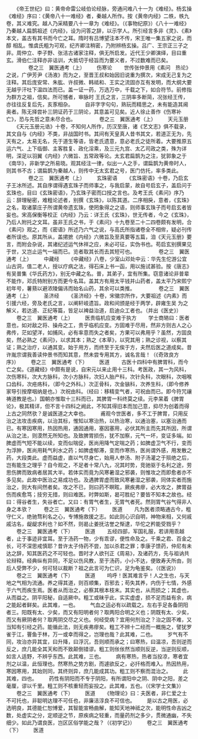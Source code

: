 <!-- { "loadSidebar": true } -->
　　《帝王世纪》曰：黄帝命雷公岐伯论经脉，旁通问难八十一为《难经》。杨玄操《难经》序曰：《黄帝八十一难经》者，秦越人所作。按《黄帝内经》二帙，帙九卷，其义难究。越人乃采精要八十一章为《难经》。（《事物纪原》）《八十一难经》乃秦越人扁鹊祖述《内经》，设为问答之辞，以示学人。所引经言多非《灵》、《素》本文，盖古有其书而今亡之耳。隋时有吕博望注本不传，宋王唯一集五家之说，而醇 相乱。惟虞氏粗为可观，纪齐卿注稍密，乃附辨杨玄操。吕广、王宗正三子之非。周仲立、李子野、张洁古诸家注释，俱无所启发。近代王少卿演绎，目曰重玄。滑伯仁注释亦非诂训，大抵切于经旨而为要义者，不过数难而已矣。
　　
　　卷之三　翼医通考（上）
　　伤寒论
　　世传张仲景用《素问　热论》之说，广伊芳尹《汤液》而为之，至晋王叔和始因旧说重为撰次，宋成无己复为之注释。其后庞安常、朱肱、许叔微、韩祗和、王实之流固亦互有发明，而大纲大要无越乎汗吐下温四法而已。盖一证一药，万选万中，千载之下，如合符节。前修指为群方之祖，信矣。所可憾者，审脉时 王氏之言，三阴率多断简，况张经王传，亦往往反复后先，亥豕相杂。
　　自非字字句句，熟玩而精思之，未有能造其阃奥者。陈无择尝补三阴证药于三阴论，其意盖可见矣。近人徐止善作《伤寒补亡》，恐与先哲之意未尽合也。
　　
　　卷之三　翼医通考（上）
　　天元玉册
　　《天元玉册元诰》十卷，不知何人所作，历汉至唐，诸《艺文志》俱不载录，其文自与《内经》不类，非战国时书。其间有天皇真人昔书其文，若道正无为，先天有之，太易无名，先于道生等语，皆老氏遗意，意必老氏之徒所着。大要推原五运六气、上下临御、主客胜复、政化淫乘，及三元九宫、太乙司政之类，殊为详明，深足以羽翼《内经》六微旨、五常政等论。太玄君扁鹊为之注，犹郭象之于《南华》，非新学之所易晓。观其经注一律，似出一人之手，谓扁鹊为黄帝时人，则其书不古；谓扁鹊为秦越人，则传中无太玄君之号，医门仿托，率多类此。
　　
　　卷之三　翼医通考（上）
　　玄珠密语
　　《玄珠密语》十卷，乃启玄子王冰所述。其自序谓得遇玄珠子而师事之，与我启蒙，故自号启玄子，盖启问于玄珠也，目曰《玄珠密语》，乃玄珠子密而口授之言也。及考王氏《素问》序乃云：辞理秘密，难粗论述者，别撰《玄珠》，以陈其道。二序相戾，意者，《玄珠》之名，取诸蒙庄子所谓黄帝遗玄珠，使罔象得之之语，则师事玄珠子而号启玄者皆妄也。宋高保衡等校正《内经》乃云：详王氏《玄珠》，世无传者，今之《玄珠》，乃后人附托之文耳。虽非王氏之书，于《素问》十九卷至二十二四卷颇有发明，合《素问》观之，而《密语》所述乃六气之说，与高氏所指诸卷全不相侔，疑必刊传者所误也。原其所从，盖捃摭《内经》六微旨及至真要等五篇，洎《天元玉册》要言，而附会杂说，其诸纪述运气休祥之应，未必可征，实伪书也。苟启玄别撰果见于世，又岂止运气一端而已。览者取其长而去其短可也。
　　
　　卷之三　翼医通考（上）
　　中藏经
　　《中藏经》八卷，少室山邓处中云：华先生佗游公宜山古洞，值二老人，授以疗病之法，得石床上书一函，用以施试甚验。按《唐志》有吴普集《华氏药方》，别无中藏之名。普，其弟子，宜有所集。窃意诸论非普辈不能作，邓氏特附别方而更今名耳。盖其方有用太平钱并山药者，盖太平乃宋熙宁初年号，薯蓣以避浓陵偏讳而始名山药，其余可以类推。
　　
　　卷之三　翼医通考（上）
　　圣济经
　　《圣济经》十卷，宋徽宗所作，大要祖述《内素》而引援六经，旁及老氏之言，以阐轩岐遗旨。政和间颁是经于两学，辟雍生吴 为之解义，若达道、正纪等篇，皆足以裨益治道，启迪众工者也。（并出《医史》）
　　卷之三　翼医通考（上）
　　医贵临机应变难于执方
　　学士商辂曰：医者意也，如对敌之将、操舟之工，贵乎临机应变。方固难于尽用，然非方则古人之心弗传，茫如望洋，如捕风，必有率意而失之者矣，方果可以弗用乎？虽然，方固良矣，然必熟之《素问》，以求其本；熟之《本草》，以究其用；熟之诊视，以察其证；熟之治疗，以通其变。始于用方，而终至于无俟于方，夫然后医之道成矣。昔许胤宗谓我善读仲景书而知其意，然未尝专用其方，诚名言哉！（《奇效良方　序》）
　　卷之三　翼医通考（下）
　　医道
　　古医十四科中有脾胃科，而今亡之矣。《道藏经》中颇有是说，自宋元以来止用十三科。考医政，其一为风科，次伤寒科，次大方脉科，次小方脉科，次妇人胎产科，次针灸科，次眼科，次咽喉口齿科，次疮疡科，（即今之外科。）次正骨科，次金镞科，次养生科，（即今修养家导引按摩咽纳是也。）次祝由科。（经曰：移精变气者，可祝由而已。即今符咒禳祷道教是也。）国朝亦惟取十三科而已，其脾胃一科终莫之续。元李杲着《脾胃论》，极其精详，但不言十四科之阙此，不知其得旧本而加己意，抑尽为创着而得上古之同然欤？是诚医道之大幸也。
　　甫观今世医者，多不工于脾胃，只用反治之法攻击疾病，以治其标，惟知以寒治热，以热治寒，以通治塞，以塞治通而已。有寒因寒用，热因热用，通因通用，塞因塞用，必伏其所主而先其所因，所谓从治之法，则漠然无所知也。及致脾胃损伤，犹不加察，元气一坏，变证多端。如脾虚而气短不能以续，变而似喘促，医尚用降气定喘之药；如脾虚卫气不行，变而为浮肿，医尚用耗气利水之药；如脾虚郁滞，变而作寒热，医尚谓外感，用发散之药，大段类此。虚而益虚，直以气尽身亡，始用人参汤、附子汤灌之于殒绝之后，岂有能生之理乎？自今观之，不足者十常八九，况其时势，竞驰驱于名利之途，劳思伤脾而致病者居其大半。若体实而竟为风寒暑湿之邪袭，则惟攻之而即愈者亦不多见矣。此故中医治之易成功也。及遇脾胃虚而致风寒暑湿之邪袭，同体实者而施治之，则大有间然者矣。攻之不已，则曰药不瞑眩，厥疾弗瘳，必大攻之，脾胃益伤而疾愈笃；技穷无措，则曰难医。时弊如斯，曷可胜纪？要皆不知本之故也。经曰：得谷者生，失谷者亡。又曰：有胃气者生，无胃气者死。然则胃气谷气得非人身之本欤？
　　卷之三　翼医通考（下）
　　医道
　　凡为医者须略通古今，粗守仁义，绝驰骛利名之心，专博施救援之志。如此则心识自明，神物来相，又何戚戚沽名，龊龊求利也？如不然，则曷止姜抚沽誉之惭逮，华佗之矜能受戮乎？
　　卷之三　翼医通考（下）
　　医道
　　五经四部，军国礼服，若讲用乖越者，止于事迹非宜耳。至于汤药一物，少有乖谬，便性命及之。千乘之君、百金之长，可不深思戒慎耶？昔许太子侍药不尝，加以杀君之罪；季康子馈药，仲尼有未达之辞，知其医药之不可轻也。晋时才人欲刊正《周易》，及诸药方，先与祖讷共论辩释。经典纵有异同，不足以伤风教，至于汤药，小小不达，便致寿夭所由，则后人受弊不少，何可轻以裁断？祖之此言可为仁识，足为龟鉴矣。（《医说》）
　　卷之三　翼医通考（下）
　　医道
　　呜呼！医其难言乎！人之生也，与天地之气相为流通。养之得其道，则百顺集，百邪去；苟失其养，内伤于七情，外感于六气而疾生焉。医者从而治之，必察其根本枝末。其实也，从而损之；其虚也，从而益之。阴平阳秘，自适厥中。粗工或昧乎此，实实虚虚，损不足而益有余，病之能起者鲜矣。此其难，一也。
　　气血之运必有以疏载之。左右手足各备阴阳者三。阳既有太、少矣，而又有阳明者何？取两阳合明之义也；阴既有太、少矣，而又有厥阴者何？取两阴交尽之义也。何经受病？宜用何剂治之？治之固不难，又当知有引经之药。能循此法，则无疾弗瘳矣。粗工不辨十二经而一概施之，譬犹罗雀于江，罾鱼于林，万一或幸而得之，岂理也哉？此其难，二也。
　　岁气有不同，攻治亦异其宜，曰升降，曰浮沉，吾则顺而承之；曰寒热，曰温凉，吾则逆而反之，庶几能全其天和而不致颠倒错谬。粗工则伥伥然当顺则反逆，当逆则反顺，如言人适野，不辨乎东西。此其难，三也。
　　病有寒热，热者当投凉，寒者宜剂之以温，此恒理也。然寒热之势方剧，而遽欲反之，必扦格而难入。热因热用，寒因寒用，其始则同，其终则异，庶几能成其功。粗工则不察而混治之。
　　此其难，四也。
　　药性有阴阳而不专于阴阳，有所谓阳中之阴、阴中之阳，差之毫厘，谬以千里。粗工则不核重轻而妄投之。此其难，五也。（《宋学士文集》）
　　卷之三　翼医通考（下）
　　医道
　　《物理论》曰：夫医者，非仁爱之士不可托也，非聪明达理不可任也，非廉洁淳良不可信也。
　　是以古之用医，必选明良，其德能仁恕博爱，其智能宣畅曲解，能知天地神祗之次，能明性命吉凶之数，处虚实之分，定顺逆之节，原疾病之轻重，而量药剂之多少，贯微通幽，不失细少。如此乃谓良医，岂区区俗学能之哉？（《初学记》）
　　卷之三　翼医通考（下）
　　医道
